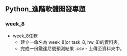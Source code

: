 ﻿## Python_進階軟體開發專題

### week_8

- week_8任務
    - 建立一命名為 week_8(or task_8, hw_8)的資料夾。
    - 完成一份鐵達尼號預測結果 .csv - 上傳至資料夾中。
